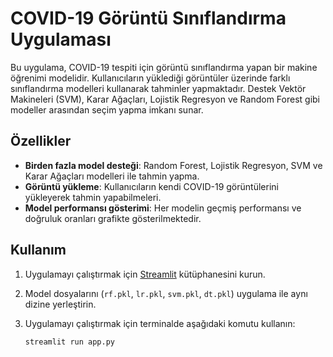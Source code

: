 # COVID-19 Görüntü Sınıflandırma Uygulaması

Bu uygulama, COVID-19 tespiti için görüntü sınıflandırma yapan bir makine öğrenimi modelidir. Kullanıcıların yüklediği görüntüler üzerinde farklı sınıflandırma modelleri kullanarak tahminler yapmaktadır. Destek Vektör Makineleri (SVM), Karar Ağaçları, Lojistik Regresyon ve Random Forest gibi modeller arasından seçim yapma imkanı sunar.

## Özellikler

- **Birden fazla model desteği**: Random Forest, Lojistik Regresyon, SVM ve Karar Ağaçları modelleri ile tahmin yapma.
- **Görüntü yükleme**: Kullanıcıların kendi COVID-19 görüntülerini yükleyerek tahmin yapabilmeleri.
- **Model performansı gösterimi**: Her modelin geçmiş performansı ve doğruluk oranları grafikte gösterilmektedir.

## Kullanım

1. Uygulamayı çalıştırmak için [Streamlit](https://streamlit.io/) kütüphanesini kurun.
2. Model dosyalarını (`rf.pkl`, `lr.pkl`, `svm.pkl`, `dt.pkl`) uygulama ile aynı dizine yerleştirin.
3. Uygulamayı çalıştırmak için terminalde aşağıdaki komutu kullanın:

   ```bash
   streamlit run app.py

